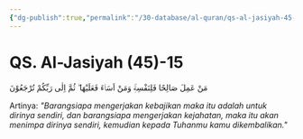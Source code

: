 ```yaml
---
{"dg-publish":true,"permalink":"/30-database/al-quran/qs-al-jasiyah-45-15/"}
---
```



# QS. Al-Jasiyah (45)-15
مَنْ عَمِلَ صَالِحًا فَلِنَفْسِهٖۚ وَمَنْ اَسَاۤءَ فَعَلَيْهَا ۖ ثُمَّ اِلٰى رَبِّكُمْ تُرْجَعُوْنَ

Artinya: *"Barangsiapa mengerjakan kebajikan maka itu adalah untuk dirinya sendiri, dan barangsiapa mengerjakan kejahatan, maka itu akan menimpa dirinya sendiri, kemudian kepada Tuhanmu kamu dikembalikan."*
